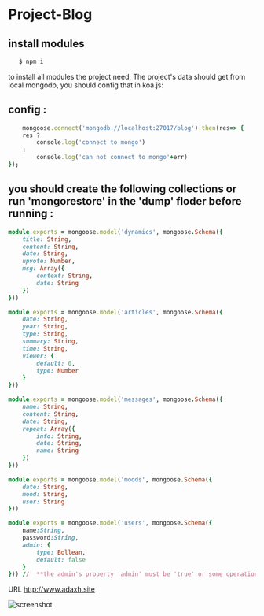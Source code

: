 # Project-Blog

## install modules
```ruby  
   $ npm i
```
to install all modules the project need,
The project's data should get from local mongodb,
you should config that in koa.js:

## config :

```ruby
    mongoose.connect('mongodb://localhost:27017/blog').then(res=> {
    res ?
        console.log('connect to mongo')
    :
        console.log('can not connect to mongo'+err)
});
```
## you should create the following collections or run 'mongorestore' in the 'dump' floder before running :
```ruby
module.exports = mongoose.model('dynamics', mongoose.Schema({
    title: String,
    content: String,
    date: String,
    upvote: Number,
    msg: Array({
        context: String,
        date: String
    })
}))
```
```ruby
module.exports = mongoose.model('articles', mongoose.Schema({
    date: String,
    year: String,
    type: String,
    summary: String,
    time: String,
    viewer: {
        default: 0,
        type: Number
    }
}))
```
```ruby
module.exports = mongoose.model('messages', mongoose.Schema({
    name: String,
    content: String,
    date: String,
    repeat: Array({
        info: String,
        date: String,
        name: String
    })
}))
```
```ruby
module.exports = mongoose.model('moods', mongoose.Schema({
	date: String,
	mood: String,
	user: String
}))
```
```ruby
module.exports = mongoose.model('users', mongoose.Schema({
	name:String,
    password:String,
    admin: {
        type: Bollean,
        default: false
    }
})) //  **the admin's property 'admin' must be 'true' or some operation won't be work !**  
```

URL  http://www.adaxh.site
 
![screenshot](http://wx2.sinaimg.cn/mw690/a99a6e98ly1fox9b9l44ij20sg0lc457.jpg)  
